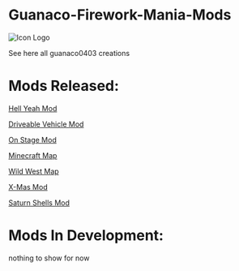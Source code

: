 # Guanaco-Firework-Mania-Mods
![Icon Logo](https://avatars.githubusercontent.com/u/76651037?s=48&v=4)

See here all guanaco0403 creations

# Mods Released:

[Hell Yeah Mod](https://fireworksmania.mod.io/hell-yeah-mod)

[Driveable Vehicle Mod](https://fireworksmania.mod.io/cars-drivable-vehicle-mod-beta)

[On Stage Mod](https://fireworksmania.mod.io/on-stage-mod)

[Minecraft Map](https://fireworksmania.mod.io/minecraft-map-mod-beta)

[Wild West Map](https://fireworksmania.mod.io/wild-west-map)

[X-Mas Mod](https://fireworksmania.mod.io/x-mas-mod)

[Saturn Shells Mod](https://fireworksmania.mod.io/saturn-shells-mod)

# Mods In Development:

nothing to show for now

